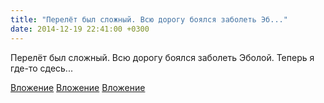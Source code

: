 ```yaml
---
title: "Перелёт был сложный. Всю дорогу боялся заболеть Эб..."
date: 2014-12-19 22:41:00 +0300
---
```


Перелёт был сложный. Всю дорогу боялся заболеть Эболой. Теперь я где-то сдесь...


[Вложение](/assets/vk_photos/2/yglynXcWT7c.jpg)
[Вложение](/assets/vk_photos/1/34SyD1IfJRk.jpg)
[Вложение](https://vk.com/photo41076938_349018006)
